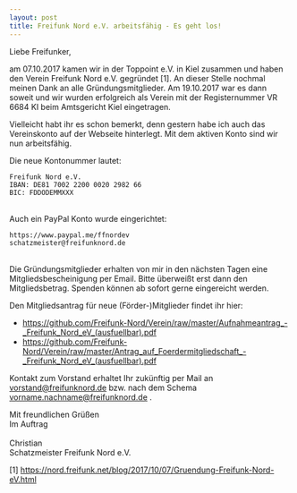 ```yaml
---
layout: post
title: Freifunk Nord e.V. arbeitsfähig - Es geht los!
---
```


Liebe Freifunker,

am 07.10.2017 kamen wir in der Toppoint e.V. in Kiel zusammen und haben den Verein Freifunk Nord e.V. gegründet [1]. An dieser Stelle nochmal meinen Dank an alle Gründungsmitglieder. Am 19.10.2017 war es dann soweit und wir wurden erfolgreich als Verein mit der Registernummer VR 6684 KI beim Amtsgericht Kiel eingetragen.

Vielleicht habt ihr es schon bemerkt, denn gestern habe ich auch das Vereinskonto auf der Webseite hinterlegt. Mit dem aktiven Konto sind wir nun arbeitsfähig.

Die neue Kontonummer lautet:

    Freifunk Nord e.V.
    IBAN: DE81 7002 2200 0020 2982 66
    BIC: FDDODEMMXXX

<br>Auch ein PayPal Konto wurde eingerichtet:

    https://www.paypal.me/ffnordev
    schatzmeister@freifunknord.de

<br>Die Gründungsmitglieder erhalten von mir in den nächsten Tagen eine Mitgliedsbescheinigung per Email. Bitte überweißt erst dann den Mitgliedsbetrag. Spenden können ab sofort gerne eingereicht werden.

Den Mitgliedsantrag für neue (Förder-)Mitglieder findet ihr hier:

- <a href="https://github.com/Freifunk-Nord/Verein/raw/master/Aufnahmeantrag_-_Freifunk_Nord_eV_(ausfuellbar).pdf">https://github.com/Freifunk-Nord/Verein/raw/master/Aufnahmeantrag_-_Freifunk_Nord_eV_(ausfuellbar).pdf</a>
- <a href="https://github.com/Freifunk-Nord/Verein/raw/master/Antrag_auf_Foerdermitgliedschaft_-_Freifunk_Nord_eV_(ausfuellbar).pdf">https://github.com/Freifunk-Nord/Verein/raw/master/Antrag_auf_Foerdermitgliedschaft_-_Freifunk_Nord_eV_(ausfuellbar).pdf</a>

Kontakt zum Vorstand erhaltet Ihr zukünftig per Mail an vorstand@freifunknord.de bzw. nach dem Schema vorname.nachname@freifunknord.de .
 
Mit freundlichen Grüßen<br>
Im Auftrag<br>
<br>
Christian<br>
Schatzmeister Freifunk Nord e.V.<br>

 [1] https://nord.freifunk.net/blog/2017/10/07/Gruendung-Freifunk-Nord-eV.html
